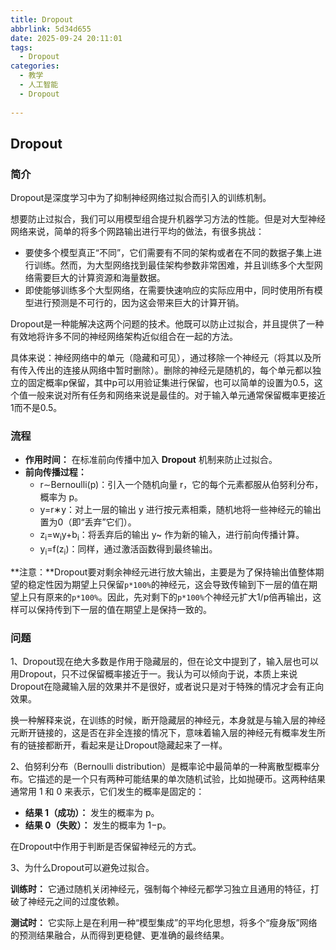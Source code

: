 ```yaml
---
title: Dropout
abbrlink: 5d34d655
date: 2025-09-24 20:11:01
tags:
  - Dropout
categories:
  - 教学
  - 人工智能
  - Dropout
  
---
```

## Dropout

### 简介

Dropout是深度学习中为了抑制神经网络过拟合而引入的训练机制。

想要防止过拟合，我们可以用模型组合提升机器学习方法的性能。但是对大型神经网络来说，简单的将多个网路输出进行平均的做法，有很多挑战：

- 要使多个模型真正“不同”，它们需要有不同的架构或者在不同的数据子集上进行训练。然而，为大型网络找到最佳架构参数非常困难，并且训练多个大型网络需要巨大的计算资源和海量数据。
- 即使能够训练多个大型网络，在需要快速响应的实际应用中，同时使用所有模型进行预测是不可行的，因为这会带来巨大的计算开销。

Dropout是一种能解决这两个问题的技术。他既可以防止过拟合，并且提供了一种有效地将许多不同的神经网络架构近似组合在一起的方法。

具体来说：神经网络中的单元（隐藏和可见），通过移除一个神经元（将其以及所有传入传出的连接从网络中暂时删除）。删除的神经元是随机的，每个单元都以独立的固定概率p保留，其中p可以用验证集进行保留，也可以简单的设置为0.5，这个值一般来说对所有任务和网络来说是最佳的。对于输入单元通常保留概率更接近1而不是0.5。

### 流程

- **作用时间：** 在标准前向传播中加入 **Dropout** 机制来防止过拟合。
- **前向传播过程：**
  - r∼Bernoulli(p)：引入一个随机向量 r，它的每个元素都服从伯努利分布，概率为 p。
  - y=r∗y：对上一层的输出 y 进行按元素相乘，随机地将一些神经元的输出置为0（即“丢弃”它们）。
  - z<sub>i</sub>=w<sub>i</sub>y+b<sub>i</sub>：将丢弃后的输出 y~ 作为新的输入，进行前向传播计算。
  - y<sub>i</sub>=f(z<sub>i</sub>)：同样，通过激活函数得到最终输出。

**注意：**Dropout要对剩余神经元进行放大输出，主要是为了保持输出值整体期望的稳定性因为期望上只保留`p*100%`的神经元，这会导致传输到下一层的值在期望上只有原来的`p*100%`。因此，先对剩下的`p*100%`个神经元扩大1/p倍再输出，这样可以保持传到下一层的值在期望上是保持一致的。

### 问题

1、Dropout现在绝大多数是作用于隐藏层的，但在论文中提到了，输入层也可以用Dropout，只不过保留概率接近于一。我认为可以倾向于说，本质上来说Dropout在隐藏输入层的效果并不是很好，或者说只是对于特殊的情况才会有正向效果。

换一种解释来说，在训练的时候，断开隐藏层的神经元，本身就是与输入层的神经元断开链接的，这是否在非全连接的情况下，意味着输入层的神经元有概率发生所有的链接都断开，看起来是让Dropout隐藏起来了一样。



2、伯努利分布（Bernoulli distribution）是概率论中最简单的一种离散型概率分布。它描述的是一个只有两种可能结果的单次随机试验，比如抛硬币。这两种结果通常用 1 和 0 来表示，它们发生的概率是固定的：

- **结果 1（成功）：** 发生的概率为 p。
- **结果 0（失败）：** 发生的概率为 1−p。

在Dropout中作用于判断是否保留神经元的方式。

3、为什么Dropout可以避免过拟合。

**训练时：** 它通过随机关闭神经元，强制每个神经元都学习独立且通用的特征，打破了神经元之间的过度依赖。

**测试时：** 它实际上是在利用一种“模型集成”的平均化思想，将多个“瘦身版”网络的预测结果融合，从而得到更稳健、更准确的最终结果。